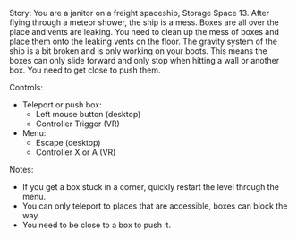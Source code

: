 Story:
You are a janitor on a freight spaceship, Storage Space 13. After flying through a meteor shower, the ship is a mess. Boxes are all over the place and vents are leaking. You need to clean up the mess of boxes and place them onto the leaking vents on the floor. The gravity system of the ship is a bit broken and is only working on your boots. This means the boxes can only slide forward and only stop when hitting a wall or another box. You need to get close to push them.     

Controls:
- Teleport or push box:  
    - Left mouse button (desktop)
    - Controller Trigger (VR)
- Menu:
    - Escape (desktop)
    - Controller X or A (VR)

Notes:
- If you get a box stuck in a corner, quickly restart the level through the menu.
- You can only teleport to places that are accessible, boxes can block the way.
- You need to be close to a box to push it.